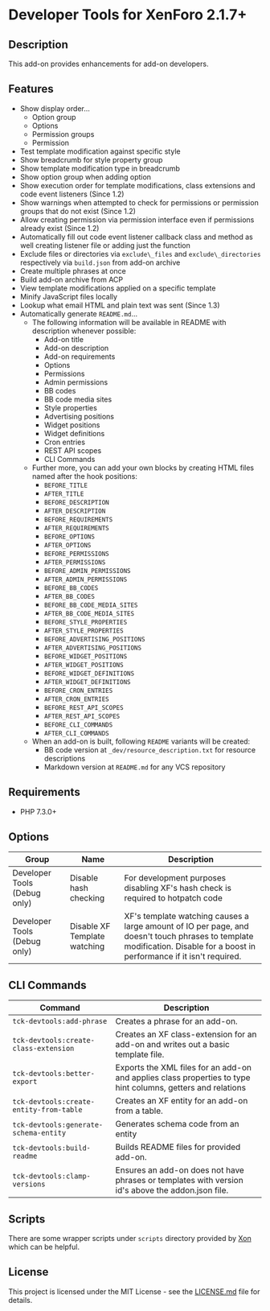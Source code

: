 Developer Tools for XenForo 2.1.7+
==================================

Description
-----------

This add-on provides enhancements for add-on developers.

Features
--------

- Show display order... 
  - Option group
  - Options
  - Permission groups
  - Permission
- Test template modification against specific style
- Show breadcrumb for style property group
- Show template modification type in breadcrumb
- Show option group when adding option
- Show execution order for template modifications, class extensions and code event listeners (Since 1.2)
- Show warnings when attempted to check for permissions or permission groups that do not exist (Since 1.2)
- Allow creating permission via permission interface even if permissions already exist (Since 1.2)
- Automatically fill out code event listener callback class and method as well creating listener file or adding just the function
- Exclude files or directories via `exclude\_files` and `exclude\_directories` respectively via `build.json` from add-on archive
- Create multiple phrases at once
- Build add-on archive from ACP
- View template modifications applied on a specific template
- Minify JavaScript files locally
- Lookup what email HTML and plain text was sent (Since 1.3)
- Automatically generate `README.md`... 
  - The following information will be available in README with description whenever possible: 
      - Add-on title
      - Add-on description
      - Add-on requirements
      - Options
      - Permissions
      - Admin permissions
      - BB codes
      - BB code media sites
      - Style properties
      - Advertising positions
      - Widget positions
      - Widget definitions
      - Cron entries
      - REST API scopes
      - CLI Commands
  - Further more, you can add your own blocks by creating HTML files named after the hook positions: 
      - `BEFORE_TITLE`
      - `AFTER_TITLE`
      - `BEFORE_DESCRIPTION`
      - `AFTER_DESCRIPTION`
      - `BEFORE_REQUIREMENTS`
      - `AFTER_REQUIREMENTS`
      - `BEFORE_OPTIONS`
      - `AFTER_OPTIONS`
      - `BEFORE_PERMISSIONS`
      - `AFTER_PERMISSIONS`
      - `BEFORE_ADMIN_PERMISSIONS`
      - `AFTER_ADMIN_PERMISSIONS`
      - `BEFORE_BB_CODES`
      - `AFTER_BB_CODES`
      - `BEFORE_BB_CODE_MEDIA_SITES`
      - `AFTER_BB_CODE_MEDIA_SITES`
      - `BEFORE_STYLE_PROPERTIES`
      - `AFTER_STYLE_PROPERTIES`
      - `BEFORE_ADVERTISING_POSITIONS`
      - `AFTER_ADVERTISING_POSITIONS`
      - `BEFORE_WIDGET_POSITIONS`
      - `AFTER_WIDGET_POSITIONS`
      - `BEFORE_WIDGET_DEFINITIONS`
      - `AFTER_WIDGET_DEFINITIONS`
      - `BEFORE_CRON_ENTRIES`
      - `AFTER_CRON_ENTRIES`
      - `BEFORE_REST_API_SCOPES`
      - `AFTER_REST_API_SCOPES`
      - `BEFORE_CLI_COMMANDS`
      - `AFTER_CLI_COMMANDS`
  - When an add-on is built, following `README` variants will be created: 
      - BB code version at `_dev/resource_description.txt` for resource descriptions
      - Markdown version at `README.md` for any VCS repository

Requirements
------------

- PHP 7.3.0+

Options
-------

| Group                        | Name                         | Description                                                                                                                                                               |
| ---------------------------- | ---------------------------- | ------------------------------------------------------------------------------------------------------------------------------------------------------------------------- |
| Developer Tools (Debug only) | Disable hash checking        | For development purposes disabling XF's hash check is required to hotpatch code                                                                                           |
| Developer Tools (Debug only) | Disable XF Template watching | XF's template watching causes a large amount of IO per page, and doesn't touch phrases to template modification. Disable for a boost in performance if it isn't required. |

CLI Commands
------------

| Command                                 | Description                                                                                                  |
| --------------------------------------- | ------------------------------------------------------------------------------------------------------------ |
| `tck-devtools:add-phrase`               | Creates a phrase for an add-on.                                                                              |
| `tck-devtools:create-class-extension`   | Creates an XF class-extension for an add-on and writes out a basic template file.                            |
| `tck-devtools:better-export`            | Exports the XML files for an add-on and applies class properties to type hint columns, getters and relations |
| `tck-devtools:create-entity-from-table` | Creates an XF entity for an add-on from a table.                                                             |
| `tck-devtools:generate-schema-entity`   | Generates schema code from an entity                                                                         |
| `tck-devtools:build-readme`             | Builds README files for provided add-on.                                                                     |
| `tck-devtools:clamp-versions`           | Ensures an add-on does not have phrases or templates with version id's above the addon.json file.            |

Scripts
-------

There are some wrapper scripts under `scripts` directory provided by [Xon](https://xenforo.com/community/members/xon.71874/) which can be helpful.

License
-------

This project is licensed under the MIT License - see the [LICENSE.md](https://github.com/ticktackk/DeveloperToolsForXF2/blob/master/LICENSE.md) file for details.